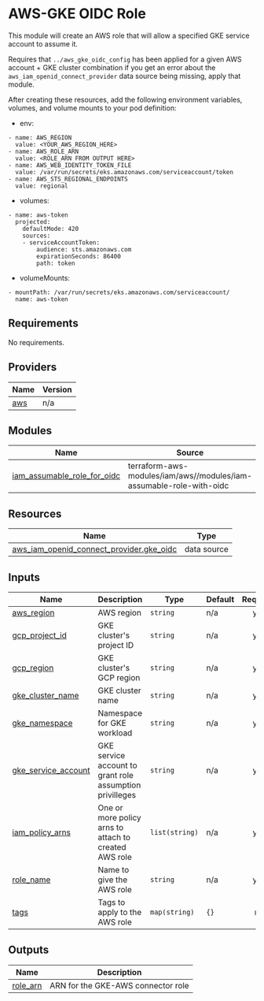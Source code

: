 <!-- BEGIN_TF_DOCS -->
# AWS-GKE OIDC Role
This module will create an AWS role that will allow a specified GKE service account to assume it.

Requires that `../aws_gke_oidc_config` has been applied for a given AWS account + GKE cluster combination
if you get an error about the `aws_iam_openid_connect_provider` data source being missing, apply that module.

After creating these resources, add the following environment variables, volumes, and volume mounts to your pod definition:
* env:
```
- name: AWS_REGION
  value: <YOUR_AWS_REGION_HERE>
- name: AWS_ROLE_ARN
  value: <ROLE_ARN FROM OUTPUT HERE>
- name: AWS_WEB_IDENTITY_TOKEN_FILE
  value: /var/run/secrets/eks.amazonaws.com/serviceaccount/token
- name: AWS_STS_REGIONAL_ENDPOINTS
  value: regional
```
* volumes:
```
- name: aws-token
  projected:
    defaultMode: 420
    sources:
    - serviceAccountToken:
        audience: sts.amazonaws.com
        expirationSeconds: 86400
        path: token
```
* volumeMounts:
```
- mountPath: /var/run/secrets/eks.amazonaws.com/serviceaccount/
  name: aws-token
```

## Requirements

No requirements.

## Providers

| Name | Version |
|------|---------|
| <a name="provider_aws"></a> [aws](#provider\_aws) | n/a |

## Modules

| Name | Source | Version |
|------|--------|---------|
| <a name="module_iam_assumable_role_for_oidc"></a> [iam\_assumable\_role\_for\_oidc](#module\_iam\_assumable\_role\_for\_oidc) | terraform-aws-modules/iam/aws//modules/iam-assumable-role-with-oidc | ~> v5.9 |

## Resources

| Name | Type |
|------|------|
| [aws_iam_openid_connect_provider.gke_oidc](https://registry.terraform.io/providers/hashicorp/aws/latest/docs/data-sources/iam_openid_connect_provider) | data source |

## Inputs

| Name | Description | Type | Default | Required |
|------|-------------|------|---------|:--------:|
| <a name="input_aws_region"></a> [aws\_region](#input\_aws\_region) | AWS region | `string` | n/a | yes |
| <a name="input_gcp_project_id"></a> [gcp\_project\_id](#input\_gcp\_project\_id) | GKE cluster's project ID | `string` | n/a | yes |
| <a name="input_gcp_region"></a> [gcp\_region](#input\_gcp\_region) | GKE cluster's GCP region | `string` | n/a | yes |
| <a name="input_gke_cluster_name"></a> [gke\_cluster\_name](#input\_gke\_cluster\_name) | GKE cluster name | `string` | n/a | yes |
| <a name="input_gke_namespace"></a> [gke\_namespace](#input\_gke\_namespace) | Namespace for GKE workload | `string` | n/a | yes |
| <a name="input_gke_service_account"></a> [gke\_service\_account](#input\_gke\_service\_account) | GKE service account to grant role assumption privilleges | `string` | n/a | yes |
| <a name="input_iam_policy_arns"></a> [iam\_policy\_arns](#input\_iam\_policy\_arns) | One or more policy arns to attach to created AWS role | `list(string)` | n/a | yes |
| <a name="input_role_name"></a> [role\_name](#input\_role\_name) | Name to give the AWS role | `string` | n/a | yes |
| <a name="input_tags"></a> [tags](#input\_tags) | Tags to apply to the AWS role | `map(string)` | `{}` | no |

## Outputs

| Name | Description |
|------|-------------|
| <a name="output_role_arn"></a> [role\_arn](#output\_role\_arn) | ARN for the GKE-AWS connector role |
<!-- END_TF_DOCS -->